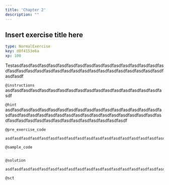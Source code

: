 ```yaml
---
title: 'Chapter 2'
description: ""
---
```


## Insert exercise title here

```yaml
type: NormalExercise
key: d0f4153e6a
xp: 100
```

Testasdfasdfasdfasdfasdfasdfasdfasdfasdfasdfasdfasdfasdfasdfasdfasdfasdfasdfasdfasdfasdfasdfasdfasdfasdfasdfasdfasdfasdfasdfasdfasdfasdfasdfasdfasdf

`@instructions`
asdfasdfasdfasdfasdfasdfasdfasdfasdfasdfasdfasdfasdfasdfasdfasdfasdfasdf

`@hint`
asdfasdfasdfasdfasdfasdfasdfasdfasdfasdfasdfasdfasdfasdfasdfasdfasdfasdfasdfasdfasdfasdfasdfasdfasdfasdfasdfasdfasdfasdfasdfasdfasdfasdfasdfasdfasdfasdfasdfasdfasdfasdfasdfasdfasdfasdfasdfasdf

`@pre_exercise_code`
```{python}
asdfasdfasdfasdfasdfasdfasdfasdfasdfasdfasdfasdfasdfasdfasdfasdfasdfasdfasdfasdfasdfasdfasdfasdfasdfasdfasdfasdfasdfasdfasdfasdfasdfasdfasdfasdf
```

`@sample_code`
```{python}

```

`@solution`
```{python}
asdfasdfasdfasdfasdfasdfasdfasdfasdfasdfasdfasdfasdfasdfasdfasdfasdfasdfasdfasdfasdfasdfasdfasdfasdfasdfasdfasdfasdfasdfasdfasdfasdfasdfasdfasdf
```

`@sct`
```{python}

```
